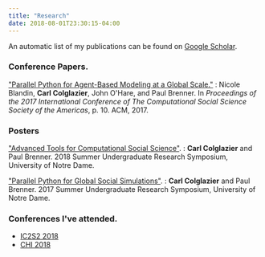 ```yaml
---
title: "Research"
date: 2018-08-01T23:30:15-04:00
---
```


An automatic list of my publications can be found on [Google Scholar][gscholar].

### Conference Papers.

["Parallel Python for Agent-Based Modeling at a Global Scale."](https://dl.acm.org/citation.cfm?id=3145588)
: Nicole Blandin, **Carl Colglazier**, John O'Hare, and Paul Brenner.
In *Proceedings of the 2017 International Conference of The Computational Social Science Society of the Americas*, p. 10. ACM, 2017.


### Posters

["Advanced Tools for Computational Social Science"][css2018-poster].
:  **Carl Colglazier** and Paul Brenner.
  2018 Summer Undergraduate Research Symposium, University of Notre
  Dame.

["Parallel Python for Global Social Simulations"][css2017-poster].
:  **Carl Colglazier** and Paul Brenner.
  2017 Summer Undergraduate Research Symposium, University of Notre
  Dame.

### Conferences I've attended.

+ [IC2S2 2018][ic2s22018]
+ [CHI 2018][chi2018]

[gscholar]: https://scholar.google.com/citations?hl=en&user=18JgozoAAAAJ&view_op=list_works&sortby=pubdate "Carl Colglazier - Google Scholar Citations"

[css2017-poster]: https://crc.nd.edu/images/docs/reu/2017/posters/Final-Final-Poster---Carl-Colglazier.png "Parallel Python for Global Social Simulations"

[css2018-poster]: https://crc.nd.edu/images/docs/reu/2018/posters/Poster---Carl-Colglazier.png "Advanced Tools for Computational Social Science"

[chi2018]: https://chi2018.acm.org/ "CHI 2018 &#8211; Engage with CHI &#8211; Montréal, Canada • April 21-26"

[ic2s22018]: https://www.kellogg.northwestern.edu/news-events/conference/ic2s2/2018.aspx "2018 International Conference on Computational Social Science"
